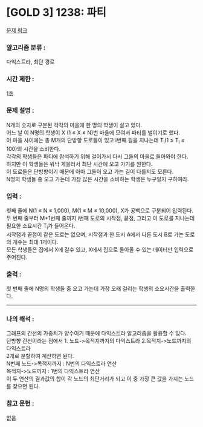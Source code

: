 [GOLD 3] 1238: 파티
====================================  
[문제 링크](https://www.acmicpc.net/problem/1238)  

### 알고리즘 분류 :  
다익스트라, 최단 경로

### 시간 제한 :  
1초   

### 문제 설명 :  
N개의 숫자로 구분된 각각의 마을에 한 명의 학생이 살고 있다.  
어느 날 이 N명의 학생이 X (1 ≤ X ≤ N)번 마을에 모여서 파티를 벌이기로 했다.  
이 마을 사이에는 총 M개의 단방향 도로들이 있고 i번째 길을 지나는데 T<sub>i</sub>(1 ≤ T<sub>i</sub> ≤ 100)의 시간을 소비한다.  
각각의 학생들은 파티에 참석하기 위해 걸어가서 다시 그들의 마을로 돌아와야 한다.  
하지만 이 학생들은 워낙 게을러서 최단 시간에 오고 가기를 원한다.  
이 도로들은 단방향이기 때문에 아마 그들이 오고 가는 길이 다를지도 모른다.   
N명의 학생들 중 오고 가는데 가장 많은 시간을 소비하는 학생은 누구일지 구하여라.  

### 입력 :   
첫째 줄에 N(1 ≤ N ≤ 1,000), M(1 ≤ M ≤ 10,000), X가 공백으로 구분되어 입력된다.  
두 번째 줄부터 M+1번째 줄까지 i번째 도로의 시작점, 끝점, 그리고 이 도로를 지나는데 필요한 소요시간 T<sub>i</sub>가 들어온다.   
시작점과 끝점이 같은 도로는 없으며, 시작점과 한 도시 A에서 다른 도시 B로 가는 도로의 개수는 최대 1개이다.  
모든 학생들은 집에서 X에 갈수 있고, X에서 집으로 돌아올 수 있는 데이터만 입력으로 주어진다.  

### 출력 :   
첫 번째 줄에 N명의 학생들 중 오고 가는데 가장 오래 걸리는 학생의 소요시간을 출력한다.  

-----------------------------------------------------------  
### 나의 해석 :  
그래프의 간선의 가중치가 양수이기 때문에 다익스트라 알고리즘을 활용할 수 있다.  
단방향 간선이라는 점에서 1. 노드->목적지까지의 다익스트라    2.목적지->노드까지의 다익스트라  
2개로 분할하여 계산하면 된다.  
N번째 노드->목적지까지 : N번의 다익스트라 연산  
목적지->노드까지 : 1번의 다익스트라 연산  
이 두 연산의 결과값의 합이 각 노드의 최단거리가 되고 이 중 가장 큰 값을 가지는 노드를 찾으면 된다.  

### 참고 문헌 :  
없음

